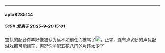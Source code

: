 ﻿
*****

####  aptx8285144  
##### 515#       发表于 2025-9-20 15:01

空轨的配音你羊好像被认为远不如前任而被骂了<img src="https://static.stage1st.com/image/smiley/face2017/003.png" referrerpolicy="no-referrer">，正常，连有点资历的声优配游戏都可能翻车，何况你羊配五花八门的片还太少了


